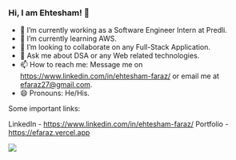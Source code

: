 ### Hi, I am Ehtesham! 👋

- 🔭 I’m currently working as a Software Engineer Intern at Predli.
- 🌱 I’m currently learning AWS.
- 👯 I’m looking to collaborate on any Full-Stack Application.
- 💬 Ask me about DSA or any Web related technologies.
- 📫 How to reach me: Message me on https://www.linkedin.com/in/ehtesham-faraz/ or email me at efaraz27@gmail.com.
- 😄 Pronouns: He/His.

Some important links:

LinkedIn - https://www.linkedin.com/in/ehtesham-faraz/
Portfolio - https://efaraz.vercel.app

<img src="https://github-readme-stats.vercel.app/api?username=efaraz27&&show_icons=true&title_color=ffffff&icon_color=bb2acf&text_color=daf7dc&bg_color=151515">
